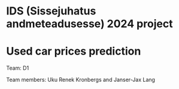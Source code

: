 # IDS (Sissejuhatus andmeteadusesse) 2024 project 


# Used car prices prediction

Team: D1



Team members: Uku Renek Kronbergs and Janser-Jax Lang

